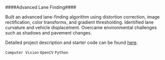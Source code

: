 ####Advanced Lane Finding####

Built an advanced lane-finding algorithm using distortion correction, image rectification, color transforms, and gradient thresholding. Identified lane curvature and vehicle displacement. Overcame environmental challenges such as shadows and pavement changes.

Detailed project description and starter code can be found [here](https://github.com/udacity/CarND-Advanced-Lane-Lines).

`Computer Vision` `OpenCV` `Python`